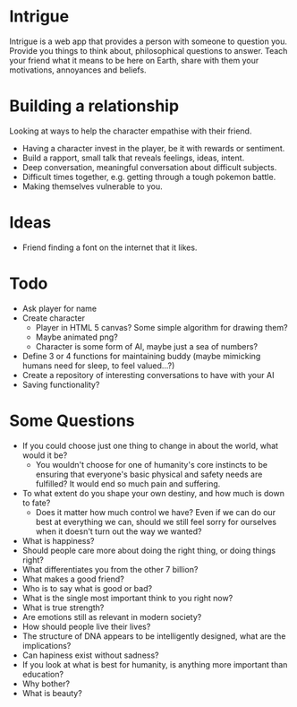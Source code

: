 # Intrigue
Intrigue is a web app that provides a person with someone to question you. Provide you things to think about, philosophical questions to answer. Teach your friend what it means to be here on Earth, share with them your motivations, annoyances and beliefs.

# Building a relationship
Looking at ways to help the character empathise with their friend.
+ Having a character invest in the player, be it with rewards or sentiment.
+ Build a rapport, small talk that reveals feelings, ideas, intent.
+ Deep conversation, meaningful conversation about difficult subjects.
+ Difficult times together, e.g. getting through a tough pokemon battle.
+ Making themselves vulnerable to you.

# Ideas
+ Friend finding a font on the internet that it likes.

# Todo
+ Ask player for name
+ Create character
  * Player in HTML 5 canvas? Some simple algorithm for drawing them?
  * Maybe animated png?
  * Character is some form of AI, maybe just a sea of numbers?
+ Define 3 or 4 functions for maintaining buddy (maybe mimicking humans need for sleep, to feel valued...?)
+ Create a repository of interesting conversations to have with your AI
+ Saving functionality?

# Some Questions
+ If you could choose just one thing to change in about the world, what would it be?
  - You wouldn't choose for one of humanity's core instincts to be ensuring that everyone's basic physical and safety needs are fulfilled? It would end so much pain and suffering.
+ To what extent do you shape your own destiny, and how much is down to fate?
  - Does it matter how much control we have? Even if we can do our best at everything we can, should we still feel sorry for ourselves when it doesn't turn out the way we wanted?
+ What is happiness?
+ Should people care more about doing the right thing, or doing things right?
+ What differentiates you from the other 7 billion?
+ What makes a good friend?
+ Who is to say what is good or bad?
+ What is the single most important think to you right now?
+ What is true strength?
+ Are emotions still as relevant in modern society?
+ How should people live their lives?
+ The structure of DNA appears to be intelligently designed, what are the implications?
+ Can hapiness exist without sadness?
+ If you look at what is best for humanity, is anything more important than education?
+ Why bother?
+ What is beauty?
